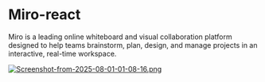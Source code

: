 # Miro-react
Miro is a leading online whiteboard and visual collaboration platform designed to help teams brainstorm, plan, design, and manage projects in an interactive, real-time workspace.


[![Screenshot-from-2025-08-01-01-08-16.png](https://i.postimg.cc/ht7h0J5S/Screenshot-from-2025-08-01-01-08-16.png)](https://postimg.cc/Bj4qSv3y)
